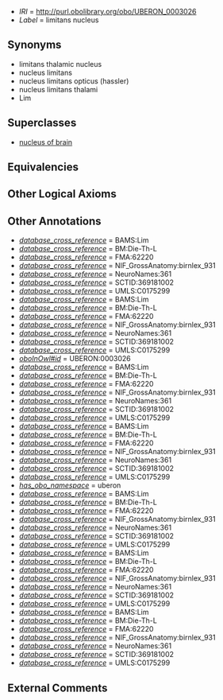  * *IRI* = http://purl.obolibrary.org/obo/UBERON_0003026
 * *Label* = limitans nucleus

## Synonyms

 * limitans thalamic nucleus
 * nucleus limitans
 * nucleus limitans opticus (hassler)
 * nucleus limitans thalami
 * Lim

## Superclasses

 * [nucleus of brain](../../UBERON/08/UBERON_0002308.md)

## Equivalencies


## Other Logical Axioms


## Other Annotations

 * *[database_cross_reference](../../ef/oboInOwl#hasDbXref.md)* = BAMS:Lim
 * *[database_cross_reference](../../ef/oboInOwl#hasDbXref.md)* = BM:Die-Th-L
 * *[database_cross_reference](../../ef/oboInOwl#hasDbXref.md)* = FMA:62220
 * *[database_cross_reference](../../ef/oboInOwl#hasDbXref.md)* = NIF_GrossAnatomy:birnlex_931
 * *[database_cross_reference](../../ef/oboInOwl#hasDbXref.md)* = NeuroNames:361
 * *[database_cross_reference](../../ef/oboInOwl#hasDbXref.md)* = SCTID:369181002
 * *[database_cross_reference](../../ef/oboInOwl#hasDbXref.md)* = UMLS:C0175299
 * *[database_cross_reference](../../ef/oboInOwl#hasDbXref.md)* = BAMS:Lim
 * *[database_cross_reference](../../ef/oboInOwl#hasDbXref.md)* = BM:Die-Th-L
 * *[database_cross_reference](../../ef/oboInOwl#hasDbXref.md)* = FMA:62220
 * *[database_cross_reference](../../ef/oboInOwl#hasDbXref.md)* = NIF_GrossAnatomy:birnlex_931
 * *[database_cross_reference](../../ef/oboInOwl#hasDbXref.md)* = NeuroNames:361
 * *[database_cross_reference](../../ef/oboInOwl#hasDbXref.md)* = SCTID:369181002
 * *[database_cross_reference](../../ef/oboInOwl#hasDbXref.md)* = UMLS:C0175299
 * *[oboInOwl#id](../../id/oboInOwl#id.md)* = UBERON:0003026
 * *[database_cross_reference](../../ef/oboInOwl#hasDbXref.md)* = BAMS:Lim
 * *[database_cross_reference](../../ef/oboInOwl#hasDbXref.md)* = BM:Die-Th-L
 * *[database_cross_reference](../../ef/oboInOwl#hasDbXref.md)* = FMA:62220
 * *[database_cross_reference](../../ef/oboInOwl#hasDbXref.md)* = NIF_GrossAnatomy:birnlex_931
 * *[database_cross_reference](../../ef/oboInOwl#hasDbXref.md)* = NeuroNames:361
 * *[database_cross_reference](../../ef/oboInOwl#hasDbXref.md)* = SCTID:369181002
 * *[database_cross_reference](../../ef/oboInOwl#hasDbXref.md)* = UMLS:C0175299
 * *[database_cross_reference](../../ef/oboInOwl#hasDbXref.md)* = BAMS:Lim
 * *[database_cross_reference](../../ef/oboInOwl#hasDbXref.md)* = BM:Die-Th-L
 * *[database_cross_reference](../../ef/oboInOwl#hasDbXref.md)* = FMA:62220
 * *[database_cross_reference](../../ef/oboInOwl#hasDbXref.md)* = NIF_GrossAnatomy:birnlex_931
 * *[database_cross_reference](../../ef/oboInOwl#hasDbXref.md)* = NeuroNames:361
 * *[database_cross_reference](../../ef/oboInOwl#hasDbXref.md)* = SCTID:369181002
 * *[database_cross_reference](../../ef/oboInOwl#hasDbXref.md)* = UMLS:C0175299
 * *[has_obo_namespace](../../ce/oboInOwl#hasOBONamespace.md)* = uberon
 * *[database_cross_reference](../../ef/oboInOwl#hasDbXref.md)* = BAMS:Lim
 * *[database_cross_reference](../../ef/oboInOwl#hasDbXref.md)* = BM:Die-Th-L
 * *[database_cross_reference](../../ef/oboInOwl#hasDbXref.md)* = FMA:62220
 * *[database_cross_reference](../../ef/oboInOwl#hasDbXref.md)* = NIF_GrossAnatomy:birnlex_931
 * *[database_cross_reference](../../ef/oboInOwl#hasDbXref.md)* = NeuroNames:361
 * *[database_cross_reference](../../ef/oboInOwl#hasDbXref.md)* = SCTID:369181002
 * *[database_cross_reference](../../ef/oboInOwl#hasDbXref.md)* = UMLS:C0175299
 * *[database_cross_reference](../../ef/oboInOwl#hasDbXref.md)* = BAMS:Lim
 * *[database_cross_reference](../../ef/oboInOwl#hasDbXref.md)* = BM:Die-Th-L
 * *[database_cross_reference](../../ef/oboInOwl#hasDbXref.md)* = FMA:62220
 * *[database_cross_reference](../../ef/oboInOwl#hasDbXref.md)* = NIF_GrossAnatomy:birnlex_931
 * *[database_cross_reference](../../ef/oboInOwl#hasDbXref.md)* = NeuroNames:361
 * *[database_cross_reference](../../ef/oboInOwl#hasDbXref.md)* = SCTID:369181002
 * *[database_cross_reference](../../ef/oboInOwl#hasDbXref.md)* = UMLS:C0175299
 * *[database_cross_reference](../../ef/oboInOwl#hasDbXref.md)* = BAMS:Lim
 * *[database_cross_reference](../../ef/oboInOwl#hasDbXref.md)* = BM:Die-Th-L
 * *[database_cross_reference](../../ef/oboInOwl#hasDbXref.md)* = FMA:62220
 * *[database_cross_reference](../../ef/oboInOwl#hasDbXref.md)* = NIF_GrossAnatomy:birnlex_931
 * *[database_cross_reference](../../ef/oboInOwl#hasDbXref.md)* = NeuroNames:361
 * *[database_cross_reference](../../ef/oboInOwl#hasDbXref.md)* = SCTID:369181002
 * *[database_cross_reference](../../ef/oboInOwl#hasDbXref.md)* = UMLS:C0175299

## External Comments

